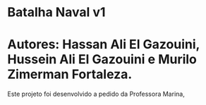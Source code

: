 # Batalha Naval v1
# Autores: Hassan Ali El Gazouini, Hussein Ali El Gazouini e Murilo Zimerman Fortaleza.

Este projeto foi desenvolvido a pedido da Professora Marina, 
